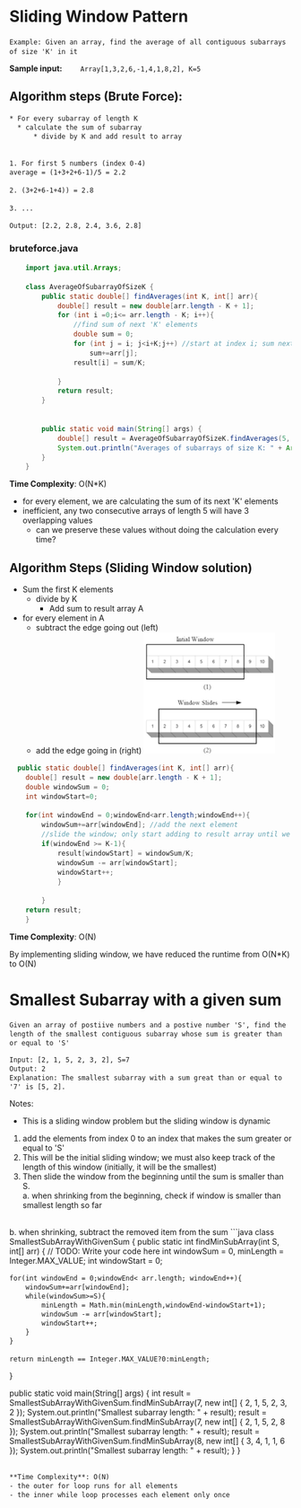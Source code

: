 # Sliding Window Pattern

`Example: Given an array, find the average of all contiguous subarrays of size 'K' in it`
    
 **Sample input:**
`    Array[1,3,2,6,-1,4,1,8,2], K=5`

## **Algorithm steps (Brute Force):**
    * For every subarray of length K
      * calculate the sum of subarray
          * divide by K and add result to array
        
    
    1. For first 5 numbers (index 0-4)
    average = (1+3+2+6-1)/5 = 2.2

    2. (3+2+6-1+4)) = 2.8

    3. ...
    
`Output: [2.2, 2.8, 2.4, 3.6, 2.8]`

### bruteforce.java

```java
    import java.util.Arrays;

    class AverageOfSubarrayOfSizeK {
        public static double[] findAverages(int K, int[] arr){
            double[] result = new double[arr.length - K + 1];
            for (int i =0;i<= arr.length - K; i++){
                //find sum of next 'K' elements
                double sum = 0;
                for (int j = i; j<i+K;j++) //start at index i; sum next K elements 
                    sum+=arr[j];
                result[i] = sum/K;

            }
            return result;
        }


        public static void main(String[] args) {
            double[] result = AverageOfSubarrayOfSizeK.findAverages(5, new int[] { 1,2,3,4,5,6,7,8,9,10 });
            System.out.println("Averages of subarrays of size K: " + Arrays.toString(result));
        }
    }
 ```
    
    
**Time Complexity**: O(N*K)
  - for every element, we are calculating the sum of its next 'K' elements
  - inefficient, any two consecutive arrays of length 5 will have 3 overlapping values
    - can we preserve these values without doing the calculation every time?

## **Algorithm Steps (Sliding Window solution)**
  * Sum the first K elements
    * divide by K
      * Add sum to result array A
  * for every element in A
    * subtract the edge going out (left)
    * add the edge going in (right)
    ![slidingwindow](./slidingwindow.png)

```java
  public static double[] findAverages(int K, int[] arr){
    double[] result = new double[arr.length - K + 1];
    double windowSum = 0;
    int windowStart=0;

    for(int windowEnd = 0;windowEnd<arr.length;windowEnd++){
        windowSum+=arr[windowEnd]; //add the next element
        //slide the window; only start adding to result array until we reach K elements (window is big enough)
        if(windowEnd >= K-1){
            result[windowStart] = windowSum/K;
            windowSum -= arr[windowStart];
            windowStart++;
            }

        }
    return result;
    }
```

**Time Complexity**: O(N)

By implementing sliding window, we have reduced the runtime from O(N*K) to O(N)



# Smallest Subarray with a given sum

```
Given an array of postiive numbers and a postive number 'S', find the length of the smallest contiguous subarray whose sum is greater than or equal to 'S'
```

```
Input: [2, 1, 5, 2, 3, 2], S=7 
Output: 2
Explanation: The smallest subarray with a sum great than or equal to '7' is [5, 2].
```

Notes:
<list>
- This is a sliding window problem but the sliding window is dynamic
1. add the elements from index 0 to an index that makes the sum greater or equal to 'S'
2. This will be the initial sliding window; we must also keep track of the length of this window (initially, it will be the smallest)
3. Then slide the window from the beginning until the sum is smaller than S. <br>
a. when shrinking from the beginning, check if window is smaller than smallest length so far
<br>
b. when shrinking, subtract the removed item from the sum
</list>
```java
class SmallestSubArrayWithGivenSum {
  public static int findMinSubArray(int S, int[] arr) {
    // TODO: Write your code here
    int windowSum = 0, minLength = Integer.MAX_VALUE;
    int windowStart = 0;

    for(int windowEnd = 0;windowEnd< arr.length; windowEnd++){
        windowSum+=arr[windowEnd];
        while(windowSum>=S){
            minLength = Math.min(minLength,windowEnd-windowStart+1);
            windowSum -= arr[windowStart];
            windowStart++;
        }
    }

    return minLength == Integer.MAX_VALUE?0:minLength;
  }

  public static void main(String[] args) {
    int result = SmallestSubArrayWithGivenSum.findMinSubArray(7, new int[] { 2, 1, 5, 2, 3, 2 });
    System.out.println("Smallest subarray length: " + result);
    result = SmallestSubArrayWithGivenSum.findMinSubArray(7, new int[] { 2, 1, 5, 2, 8 });
    System.out.println("Smallest subarray length: " + result);
    result = SmallestSubArrayWithGivenSum.findMinSubArray(8, new int[] { 3, 4, 1, 1, 6 });
    System.out.println("Smallest subarray length: " + result);
  }
}

```
    
**Time Complexity**: O(N)
- the outer for loop runs for all elements
- the inner while loop processes each element only once


    